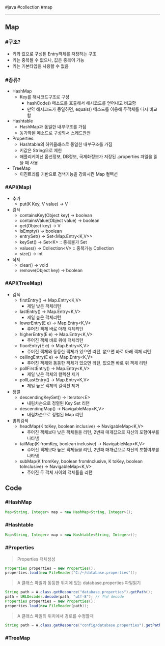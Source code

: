 \#java #collection #map

---

## Map

### #구조?

- 키와 값으로 구성된 Entry객체를 저장하는 구조
- 키는 중복될 수 없으나, 값은 중복이 가능
- 키는 기본타입을 사용할 수 없음



### #종류?

- HashMap
  - Key를 해시코드구조로 구성
    - hashCode() 메소드를 호출해서 해시코드를 얻어내고 비교함
    - 만약 해시코드가 동일하면, equals() 메소드를 이용해 두객체를 다시 비교함
- Hashtable
  - HashMap과 동일한 내부구조를 가짐
  - 동가화된 메소드로 구성되서 스레드안전
- Properties
  - Hashtable의 하위클래스로 동일한 내부구조를 가짐
  - 키값은 String으로 제한
  - 애플리케이션 옵션정보, DB정보, 국제화정보가 저장된 .properties 파일을 읽을 때 사용
- TreeMap
  - 이진트리를 기반으로 검색기능을 강화시킨 Map 컬렉션



### #API(Map)

- 추가
  - put(K Key, V value) -> V 
- 검색
  - containsKey(Object key) -> boolean 
  - containsValue(Object value) -> boolean
  - get(Object key) -> V
  - isEmpty() -> boolean
  - entrySet() -> Set\<Map.Entry\<K,V>>
  - keySet() -> Set\<K> :: 중복불가 Set
  - values() -> Collection\<V> :: 중복가능 Collection
  - size() -> int
- 삭제
  - clear() -> void
  - remove(Object key) -> boolean



### #API(TreeMap)

- 검색
  - firstEntry() -> Map.Entry<K,V>
    - 제일 낮은 객체리턴
  - lastEntry() -> Map.Entry<K,V>
    - 제일 높은 객체리턴
  - lowerEntry(E e) -> Map.Entry<K,V>
    - 주어진 객체 바로 아래 객체리턴
  - higherEntry(E e) -> Map.Entry<K,V>
    - 주어진 객체 바로 위에 객체리턴
  - floorEntry(E e) -> Map.Entry<K,V>
    - 주어진 객체와 동등한 객체가 있으면 리턴, 없으면 바로 아래 객체 리턴
  - ceilingEntry(E e) -> Map.Entry<K,V>
    - 주어진 객체와 동등한 객체가 있으면 리턴, 없으면 바로 위 객체 리턴
  - pollFirstEntry() -> Map.Entry<K,V>
    - 제일 낮은 객체의 컬렉션 제거
  - pollLastEntry() -> Map.Entry<K,V>
    - 제일 높은 객체의 컬렉션 제거
- 정렬 
  - descendingKeySet() -> Iterator\<E>
    - 내림차순으로 정렬된 Key Set 리턴
  - descendingMap() -> NavigableMap\<K,V>
    - 내림차순으로 정렬된 Map 리턴
- 범위검색
  - headMap(K toKey, boolean inclusive) -> NavigableMap<K,V>
    - 주어진 객체보다 낮은 객체들을 리턴, 2번째 매개값으로 자신의 포함여부를 나타냄
  - tailMap(K fromKey, boolean inclusive) -> NavigableMap<K,V>
    - 주어진 객체보다 높은 객체들을 리턴, 2번째 매개값으로 자신의 포함여부를 나타냄
  - subMap(K fromKey, boolean fromInclusive, K toKey, boolean toInclusive) -> NavigableMap<K,V>
    - 주어진 두 객체 사이의 객체들을 리턴



## Code

### #HashMap

```java
Map<String, Integer> map = new HashMap<String, Integer>();
```

### #Hashtable

```java
Map<String, Integer> map = new Hashtable<String, Integer>();
```

### #Properties

> Properties 객체생성

```java
Properties properties = new Properties();
properties.load(new FileReader("C:/~/database.properties"));
```

> A 클래스 파일과 동등한 위치에 있는 database.properties 파일읽기

```java
String path = A.class.getResource("database.properties").getPath();
path = URLDecoder.decode(path, "utf-8"); // 한글 decode
Properties properties = new Properties();
properties.load(new FileReader(path));
```

> A 클래스 파일의 위치에서 경로를 수정할때

```java
String path = A.class.getResource("config/database.properties").getPath();
```

### #TreeMap

